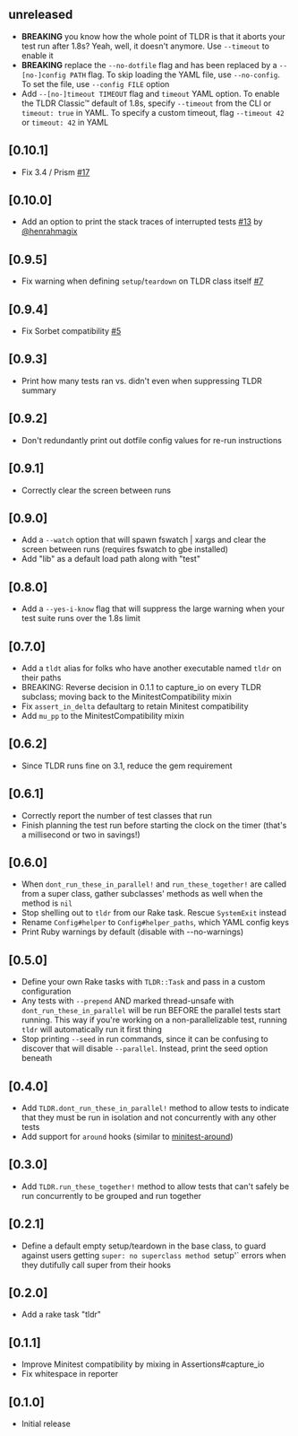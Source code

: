 ## unreleased

* **BREAKING** you know how the whole point of TLDR is that it aborts your test
run after 1.8s? Yeah, well, it doesn't anymore. Use `--timeout` to enable it
* **BREAKING** replace the `--no-dotfile` flag and has been replaced by a
`--[no-]config PATH` flag. To skip loading the YAML file, use `--no-config`.
To set the file, use `--config FILE` option
* Add `--[no-]timeout TIMEOUT` flag and `timeout` YAML option. To enable the
TLDR Classic™ default of 1.8s, specify `--timeout` from the CLI or `timeout: true`
in YAML. To specify a custom timeout, flag `--timeout 42` or `timeout: 42` in YAML

## [0.10.1]

* Fix 3.4 / Prism [#17](https://github.com/tendersearls/tldr/pull/17)

## [0.10.0]

* Add an option to print the stack traces of interrupted tests [#13](https://github.com/tendersearls/tldr/pull/13) by [@henrahmagix](https://github.com/henrahmagix)

## [0.9.5]

* Fix warning when defining `setup`/`teardown` on TLDR class itself [#7](https://github.com/tendersearls/tldr/issues/7)

## [0.9.4]

* Fix Sorbet compatibility [#5](https://github.com/tendersearls/tldr/issues/5)

## [0.9.3]

* Print how many tests ran vs. didn't even when suppressing TLDR summary

## [0.9.2]

* Don't redundantly print out dotfile config values for re-run instructions

## [0.9.1]

* Correctly clear the screen between runs

## [0.9.0]

* Add a `--watch` option that will spawn fswatch | xargs and clear the screen
between runs (requires fswatch to gbe installed)
* Add "lib" as a default load path along with "test"

## [0.8.0]

* Add a `--yes-i-know` flag that will suppress the large warning when your test
suite runs over the 1.8s limit

## [0.7.0]

* Add a `tldt` alias for folks who have another executable named `tldr` on their
paths
* BREAKING: Reverse decision in 0.1.1 to capture_io on every TLDR subclass;
moving back to the MinitestCompatibility mixin
* Fix `assert_in_delta` defaultarg to retain Minitest compatibility
* Add `mu_pp` to the MinitestCompatibility mixin

## [0.6.2]

* Since TLDR runs fine on 3.1, reduce the gem requirement

## [0.6.1]

* Correctly report the number of test classes that run
* Finish planning the test run before starting the clock on the timer (that's
a millisecond or two in savings!)

## [0.6.0]

* When `dont_run_these_in_parallel!` and `run_these_together!` are called from a
super class, gather subclasses' methods as well when the method is `nil`
* Stop shelling out to `tldr` from our Rake task. Rescue `SystemExit` instead
* Rename `Config#helper` to `Config#helper_paths`, which YAML config keys
* Print Ruby warnings by default (disable with --no-warnings)

## [0.5.0]

* Define your own Rake tasks with `TLDR::Task` and pass in a custom configuration
* Any tests with `--prepend` AND marked thread-unsafe with `dont_run_these_in_parallel`
will be run BEFORE the parallel tests start running. This way if you're working
on a non-parallelizable test, running `tldr` will automatically run it first
thing
* Stop printing `--seed` in run commands, since it can be confusing to discover
that will disable `--parallel`. Instead, print the seed option beneath

## [0.4.0]

* Add `TLDR.dont_run_these_in_parallel!` method to allow tests to indicate that they
must be run in isolation and not concurrently with any other tests
* Add support for `around` hooks (similar to [minitest-around](https://github.com/splattael/minitest-around))

## [0.3.0]

* Add `TLDR.run_these_together!` method to allow tests that can't safely be run
concurrently to be grouped and run together

## [0.2.1]

* Define a default empty setup/teardown in the base class, to guard against
users getting `super: no superclass method `setup'` errors when they dutifully
call super from their hooks

## [0.2.0]

- Add a rake task "tldr"
## [0.1.1]

- Improve Minitest compatibility by mixing in Assertions#capture_io
- Fix whitespace in reporter

## [0.1.0]

- Initial release
